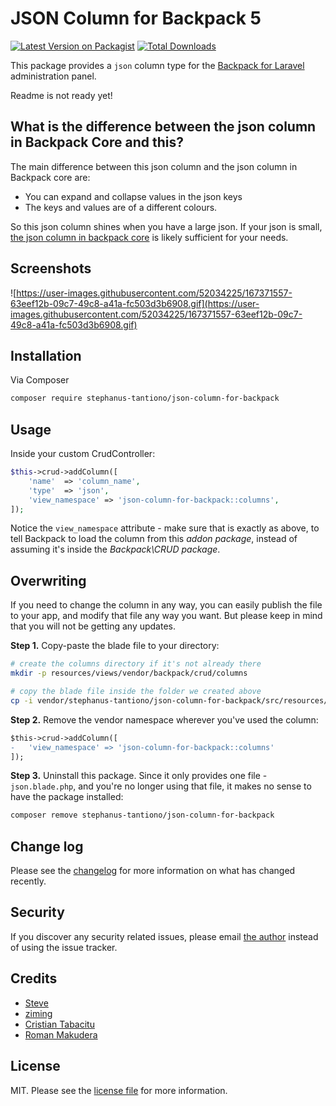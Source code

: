 # JSON Column for Backpack 5

[![Latest Version on Packagist][ico-version]][link-packagist]
[![Total Downloads][ico-downloads]][link-downloads]

This package provides a ```json``` column type for the [Backpack for Laravel](https://backpackforlaravel.com/) administration panel.

Readme is not ready yet!

## What is the difference between the json column in Backpack Core and this?

The main difference between this json column and the json column in Backpack core are:
- You can expand and collapse values in the json keys
- The keys and values are of a different colours.

So this json column shines when you have a large json. If your json is small, [the json column in backpack core](https://github.com/Laravel-Backpack/CRUD/pull/1951) is likely sufficient for your needs.

## Screenshots

![https://user-images.githubusercontent.com/52034225/167371557-63eef12b-09c7-49c8-a41a-fc503d3b6908.gif](https://user-images.githubusercontent.com/52034225/167371557-63eef12b-09c7-49c8-a41a-fc503d3b6908.gif)

## Installation

Via Composer

``` bash
composer require stephanus-tantiono/json-column-for-backpack
```

## Usage

Inside your custom CrudController:

```php
$this->crud->addColumn([
    'name'  => 'column_name',
    'type'  => 'json',
    'view_namespace' => 'json-column-for-backpack::columns',
]);
```

Notice the ```view_namespace``` attribute - make sure that is exactly as above, to tell Backpack to load the column from this _addon package_, instead of assuming it's inside the _Backpack\CRUD package_.


## Overwriting

If you need to change the column in any way, you can easily publish the file to your app, and modify that file any way you want. But please keep in mind that you will not be getting any updates.

**Step 1.** Copy-paste the blade file to your directory:
```bash
# create the columns directory if it's not already there
mkdir -p resources/views/vendor/backpack/crud/columns

# copy the blade file inside the folder we created above
cp -i vendor/stephanus-tantiono/json-column-for-backpack/src/resources/views/columns/json.blade.php resources/views/vendor/backpack/crud/columns/json.blade.php
```

**Step 2.** Remove the vendor namespace wherever you've used the column:
```diff
$this->crud->addColumn([
-   'view_namespace' => 'json-column-for-backpack::columns'
]);
```

**Step 3.** Uninstall this package. Since it only provides one file - ```json.blade.php```, and you're no longer using that file, it makes no sense to have the package installed:

```bash
composer remove stephanus-tantiono/json-column-for-backpack
```

## Change log

Please see the [changelog](changelog.md) for more information on what has changed recently.


## Security

If you discover any security related issues, please email [the author](composer.json) instead of using the issue tracker.

## Credits
- [Steve](https://github.com/stephanus-tantiono)
- [ziming](https://github.com/ziming)
- [Cristian Tabacitu](https://github.com/tabacitu)
- [Roman Makudera](https://github.com/LorDOniX)

## License

MIT. Please see the [license file](license.md) for more information.

[ico-version]: https://img.shields.io/packagist/v/stephanus-tantiono/json-column-for-backpack.svg?style=flat-square
[ico-downloads]: https://img.shields.io/packagist/dt/stephanus-tantiono/json-column-for-backpack.svg?style=flat-square

[link-packagist]: https://packagist.org/packages/stephanus-tantiono/json-column-for-backpack
[link-downloads]: https://packagist.org/packages/stephanus-tantiono/json-column-for-backpack
[link-author]: https://github.com/stephanus-tantiono
[link-contributors]: ../../contributors
